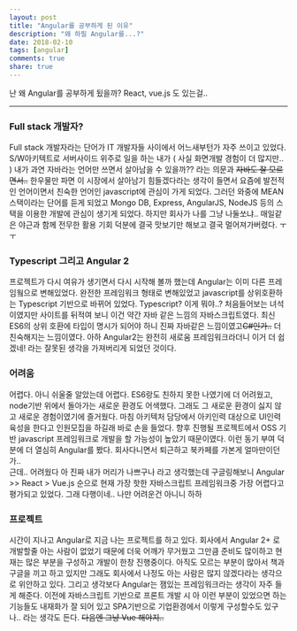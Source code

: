 ```yaml
---
layout: post
title: "Angular를 공부하게 된 이유"
description: "왜 하필 Angular를...?"
date: 2018-02-10
tags: [angular]
comments: true
share: true
---
```


난 왜 Angular를 공부하게 됬을까? React, vue.js 도 있는걸..

--- 
### Full stack 개발자?
Full stack 개발자라는 단어가 IT 개발자들 사이에서 어느새부턴가 자주 쓰이고 있었다. S/W아키텍트로 서버사이드 위주로 일을 하는 내가 ( 사실 화면개발 경험이 더 많지만.. ) 내가 과연 자바라는 언어만 쓰면서 살아남을 수 있을까?? 라는 의문과 <del>자바도 잘 모르면서..</del> 한우물만 파면 이 시장에서 살아남기 힘들겠다라는 생각이 들면서 요즘에 발전적인 언어이면서 친숙한 언어인 javascript에 관심이 가게 되었다.
그러던 와중에 MEAN 스택이라는 단어를 듣게 되었고 Mongo DB, Express, AngularJS, NodeJS 등의 스택을 이용한 개발에 관심이 생기게 되었다. 하지만 회사가 나를 그냥 나둘쏘냐.. 매일같은 야근과 함께 전무한 활용 기회 덕분에 결국 맛보기만 해보고 결국 멀어져가버렸다. ㅜㅜ

### Typescript 그리고 Angular 2
프로젝트가 다시 여유가 생기면서 다시 시작해 볼까 했는데 Angular는 이미 다른 프레임웤으로 변해있었다. 완전한 프레임워크 형태로 변해있었고 javascript를 상위호환하는 Typescript 기반으로 바뀌어 있었다. Typescript? 이게 뭐야..? 처음들어보는 녀석이였지만 사이트를 뒤적여 보니 이건 약간 자바 같은 느낌의 자바스크립트였다. 최신 ES6의 상위 호환에 타입이 명시가 되어야 하니 진짜 자바같은 느낌이였고<del>C#인가..</del> 더 친숙해지는 느낌이였다. 아하 Angular2는 완전히 새로움 프레임워크라더니 이거 더 쉽겠네! 라는 잘못된 생각을 가져버리게 되었던 것이다.

### 어려움
어렵다. 아니 쉬울줄 알았는데 어렵다. ES6랑도 친하지 못한 나였기에 더 어려웠고, node기반 위에서 돌아가는 새로운 환경도 어색했다. 그래도 그 새로운 환경이 싫지 않고 새로운 경험이였기에 즐거웠다. 마침 아키텍처 담당에서 아키인력 대상으로 UI인력 육성을 한다고 인원모집을 하길래 바로 손을 들었다. 향후 진행될 프로젝트에서 OSS 기반 javascript 프레임워크로 개발을 할 가능성이 높았기 때문이였다. 이런 동기 부여 덕분에 더 열심히 Angular를 봤다. 회사다니면서 퇴근하고 북카페를 가본게 얼마만이던가..   
근데.. 어려웠다 아 진짜 내가 머리가 나쁘구나 라고 생각했는데 구글링해보니 Angular >> React > Vue.js 순으로 현재 가장 핫한 자바스크립트 프레임워크중 가장 어렵다고 평가되고 있었다.
그래 다행이네.. 나만 어려운건 아니니 하하

### 프로젝트
시간이 지나고 Angular로 지금 나는 프로젝트를 하고 있다. 회사에서 Angular 2+ 로 개발할줄 아는 사람이 없었기 때문에 더욱 어깨가 무거웠고 그만큼 준비도 많이하고 현재는 많은 부분을 구성하고 개발이 한창 진행중이다. 아직도 모르는 부분이 많아서 책과 구글을 끼고 하고 있지만 그래도 회사에서 나정도 아는 사람은 많지 않겠다라는 생각으로 위안하고 있다. 그리고 생각보다 Angular는 잼있는 프레임워크라는 생각이 자주 들게 해준다. 이전에 자바스크립트 기반으로 프론트 개발 시 아 이런 부분이 있었으면 하는 기능들도 내재화가 잘 되어 있고 SPA기반으로 기업환경에서 이렇게 구성할수도 있구나.. 라는 생각도 든다. 
<del>다음엔 그냥 Vue 해야지.. </del>
